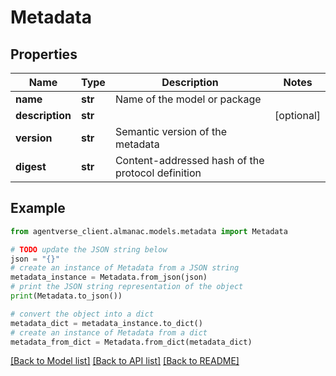 # Metadata


## Properties

Name | Type | Description | Notes
------------ | ------------- | ------------- | -------------
**name** | **str** | Name of the model or package | 
**description** | **str** |  | [optional] 
**version** | **str** | Semantic version of the metadata | 
**digest** | **str** | Content-addressed hash of the protocol definition | 

## Example

```python
from agentverse_client.almanac.models.metadata import Metadata

# TODO update the JSON string below
json = "{}"
# create an instance of Metadata from a JSON string
metadata_instance = Metadata.from_json(json)
# print the JSON string representation of the object
print(Metadata.to_json())

# convert the object into a dict
metadata_dict = metadata_instance.to_dict()
# create an instance of Metadata from a dict
metadata_from_dict = Metadata.from_dict(metadata_dict)
```
[[Back to Model list]](../README.md#documentation-for-models) [[Back to API list]](../README.md#documentation-for-api-endpoints) [[Back to README]](../README.md)


